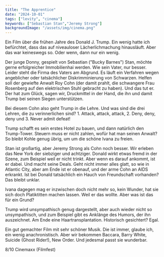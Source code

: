 ```yaml
---
title: "The Apprentice"
date: "2024-10-01"
tags: ["levity", "cinema"]
keywords: ["Sebastian Stan","Jeremy Strong"]
backgroundImage: "/assets/img/cinema.png"
---
```

Ein Film über die frühen Jahre des Donald J. Trump. Ein wenig hatte ich befürchtet, dass das auf niveauloser Lächerlichmachung hinausläuft. Aber das war keineswegs so. Oder wenn, dann nur ein wenig.

Der junge Donny, gespielt von Sebastian ("Bucky Barnes") Stan, möchte gerne erfolgreicher Immobilienhai werden. Wie sein Vater, nur besser. Leider steht die Firma des Vaters am Abgrund. Es läuft ein Verfahren wegen angeblicher oder tatsächlicher Diskrimminierung von Schwarzen. Helfen soll der gewiefte Anwalt Roy Cohn (der damit prahlt, die schwangere Frau Rosenberg auf den elektrischen Stuhl gebracht zu haben). Und das tut er. Der hat zum Glück, sagen wir, Druckmittel in der Hand, die ihn und damit Trump bei seinen Siegen unterstützen.

Bei diesem Cohn also geht Trump in die Lehre. Und was sind die drei Lehren, die zu verinnerlichen sind? 1. Attack, attack, attack, 2. Deny, deny, deny und 3. Never admit defeat!

Trump schafft es sein erstes Hotel zu bauen, und dann natürlich den Trump-Tower. Steuern muss er nicht zahlen, wofür hat man seinen Anwalt? So bleibt Kohle genug übrig, um um die schöne Ivana zu freien.

Stan ist großartig, aber Jeremy Strong als Cohn noch besser. Wir erleben das New York der siebziger und achtziger. Donald wirkt etwas fremd in der Szene, zum Beispiel weil er nicht trinkt. Aber wenn es darauf ankommt, ist er dabei. Und macht seine Deals. Geht nicht immer alles glatt, so wie in Atlantic City, aber am Ende ist er obenauf, und der arme Cohn an AIDS erkrankt. Ist bei Donald tatsächlich ein Hauch von Freundschaft vorhanden? Das bleibt unklar.

Ivana dagegen mag er inzwischen doch nicht mehr so, kein Wunder, hat sie sich doch Platiktitten machen lassen. Weil er das wollte. Aber was ist das für ein Grund?

Trump wird unsympathisch genug dargestellt, aber auch wieder nicht so unsympathisch, und zum Beispiel gibt es Anklänge des Humors, der ihn auszeichnet. Am Ende eine Haartransplantation. Historisch gesichtert? Egal. 

Ein gut gemachter Film mit sehr schöner Musik. Die ist immer, glaube ich, ein wenig anachronistisch. Aber wir bekommen Baccara, Barry White, Suicide (Ghost Rider!), New Order. Und jedesmal passt sie wunderbar.

8/10 Cinemaxx (Filmfest)